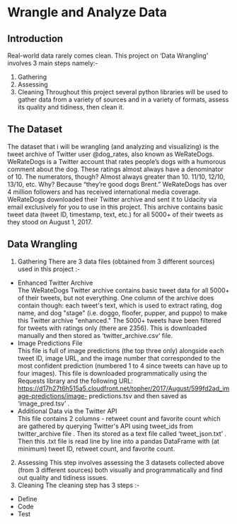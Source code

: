 # Wrangle and Analyze Data 

## Introduction

Real-world data rarely comes clean. This project on ‘Data Wrangling’ involves 3 main steps namely:- 
1. Gathering 
2. Assessing 
3. Cleaning
Throughout this project several python libraries will be used to gather data from a variety of sources and in a variety of formats, assess its quality and tidiness, then clean it.

## The Dataset

The dataset that i will be wrangling (and analyzing and visualizing) is the tweet archive of Twitter user @dog_rates, also known as WeRateDogs. WeRateDogs is a Twitter account that rates people’s dogs with a humorous comment about the dog. These ratings almost always have a denominator of 10. The numerators, though? Almost always greater than 10. 11/10, 12/10, 13/10, etc. Why? Because “they’re good dogs Brent.” WeRateDogs has over 4 million followers and has received international media coverage. WeRateDogs  downloaded their Twitter archive and sent it to Udacity via email exclusively for you to use in this project. This archive contains basic tweet data (tweet ID, timestamp, text, etc.) for all 5000+ of their tweets as they stood on August 1, 2017. 

## Data Wrangling

1. Gathering 
There are 3 data files (obtained from 3 different sources) used in this project :- 
* Enhanced Twitter Archive  
The WeRateDogs Twitter archive contains basic tweet data for all 5000+ of their tweets, but not everything. One column  of the archive does contain though: each tweet's text, which is used to extract rating, dog name, and dog "stage" (i.e. doggo, floofer, pupper, and puppo) to make this Twitter archive "enhanced." The 5000+ tweets have been filtered for tweets with ratings only (there are 2356). This is downloaded manually and then stored as ‘twitter_archive.csv’ file. 
* Image Predictions File   
This file is full of image predictions (the top three only) alongside each tweet ID, image URL, and the image number that corresponded to the most confident prediction (numbered 1 to 4 since tweets can have up to four images). This file is downloaded programmatically using the Requests library and the following URL: 
https://d17h27t6h515a5.cloudfront.net/topher/2017/August/599fd2ad_image-predictions/image-
predictions.tsv and then saved as ‘image_pred.tsv’ . 
* Additional Data via the Twitter API  
This file contains 2 columns - retweet count and favorite count which are gathered by querying Twitter's API using tweet_ids from twitter_archive file . Then its stored as a text file called  ‘tweet_json.txt’ . Then this .txt file is read line by line into a pandas DataFrame with (at minimum) tweet ID, retweet count, and favorite count. 
2. Assessing 
This step involves assessing the 3 datasets collected above (from 3 different sources) both 
visually and programmatically and find out quality and tidiness issues.
3. Cleaning 
The cleaning step has 3 steps :-
* Define
* Code
* Test